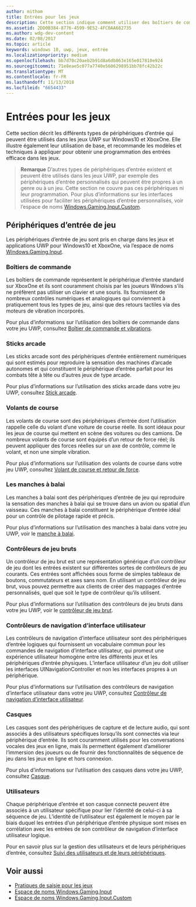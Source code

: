 ```yaml
---
author: mithom
title: Entrées pour les jeux
description: Cette section indique comment utiliser des boîtiers de commande et d’autres périphériques d’entrée pour les jeux de plateforme Windows universelle (UWP).
ms.assetid: 2DD0B384-8776-4599-9E52-4FC0AA682735
ms.author: wdg-dev-content
ms.date: 02/08/2017
ms.topic: article
keywords: windows 10, uwp, jeux, entrée
ms.localizationpriority: medium
ms.openlocfilehash: bb7d70c20aeb2b91d8a6db863e165e017810e924
ms.sourcegitcommit: 71e8eae5c077a7740e5606298951bb78fc42b22c
ms.translationtype: MT
ms.contentlocale: fr-FR
ms.lasthandoff: 11/13/2018
ms.locfileid: "6654433"
---
```

# <a name="input-for-games"></a>Entrées pour les jeux

Cette section décrit les différents types de périphériques d’entrée qui peuvent être utilisés dans les jeux UWP sur Windows10 et XboxOne. Elle illustre également leur utilisation de base, et recommande les modèles et techniques à appliquer pour obtenir une programmation des entrées efficace dans les jeux.

> **Remarque**    D’autres types de périphériques d’entrée existent et peuvent être utilisés dans les jeux UWP, par exemple des périphériques d’entrée personnalisés qui peuvent être propres à un genre ou à un jeu. Cette section ne couvre pas ces périphériques ni leur programmation. Pour plus d’informations sur les interfaces utilisées pour faciliter les périphériques d’entrée personnalisés, voir l’espace de noms [Windows.Gaming.Input.Custom](https://docs.microsoft.com/uwp/api/windows.gaming.input.custom).

## <a name="gaming-input-devices"></a>Périphériques d’entrée de jeu

Les périphériques d’entrée de jeu sont pris en charge dans les jeux et applications UWP pour Windows10 et XboxOne, via l’espace de noms [Windows.Gaming.Input](https://docs.microsoft.com/uwp/api/windows.gaming.input).

### <a name="gamepads"></a>Boîtiers de commande

Les boîtiers de commande représentent le périphérique d’entrée standard sur XboxOne et ils sont couramment choisis par les joueurs Windows s’ils ne préfèrent pas utiliser un clavier et une souris. Ils fournissent de nombreux contrôles numériques et analogiques qui conviennent à pratiquement tous les types de jeu, ainsi que des retours tactiles via des moteurs de vibration incorporés.

Pour plus d’informations sur l’utilisation des boîtiers de commande dans votre jeu UWP, consultez [Boîtier de commande et vibrations](gamepad-and-vibration.md).

### <a name="arcade-sticks"></a>Sticks arcade

Les sticks arcade sont des périphériques d’entrée entièrement numériques qui sont estimés pour reproduire la sensation des machines d’arcade autonomes et qui constituent le périphérique d’entrée parfait pour les combats tête à tête ou d’autres jeux de type arcade.

Pour plus d’informations sur l’utilisation des sticks arcade dans votre jeu UWP, consultez [Stick arcade](arcade-stick.md).

### <a name="racing-wheels"></a>Volants de course

Les volants de course sont des périphériques d’entrée dont l’utilisation rappelle celle du volant d’une voiture de course réelle. Ils sont idéaux pour les jeux de course qui mettent en scène des voitures ou des camions. De nombreux volants de course sont équipés d’un retour de force réel; ils peuvent appliquer des forces réelles sur un axe de contrôle, comme le volant, et non une simple vibration.

Pour plus d’informations sur l’utilisation des volants de course dans votre jeu UWP, consultez [Volant de course et retour de force](racing-wheel-and-force-feedback.md).

### <a name="flight-sticks"></a>Les manches à balai

Les manches à balai sont des périphériques d’entrée de jeu qui reproduire la sensation des manches à balai qui se trouve dans un avion ou spatial d’un vaisseau. Ces manches à balai constituent le périphérique d’entrée idéal pour un contrôle de pilotage rapide et précis.

Pour plus d’informations sur l’utilisation des manches à balai dans votre jeu UWP, voir le [manche à balai](flight-stick.md).

### <a name="raw-game-controllers"></a>Contrôleurs de jeu bruts

Un contrôleur de jeu brut est une représentation générique d’un contrôleur de jeu dont les entrées existent sur différentes sortes de contrôleurs de jeu courants. Ces entrées sont affichées sous forme de simples tableaux de boutons, commutateurs et axes sans nom. En utilisant un contrôleur de jeu brut, vous pouvez permettre aux clients de créer des mappages d’entrée personnalisés, quel que soit le type de contrôleur qu’ils utilisent.

Pour plus d’informations sur l’utilisation des contrôleurs de jeu bruts dans votre jeu UWP, voir le [contrôleur de jeu brut](raw-game-controller.md).

### <a name="ui-navigation-controllers"></a>Contrôleurs de navigation d’interface utilisateur

Les contrôleurs de navigation d’interface utilisateur sont des périphériques d’entrée logiques qui fournissent un vocabulaire commun pour les commandes de navigation d’interface utilisateur, qui promeut une expérience utilisateur homogène entre les différents jeux et les périphériques d’entrée physiques. L’interface utilisateur d’un jeu doit utiliser les interfaces UINavigationController et non les interfaces propres à un périphérique.

Pour plus d’informations sur l’utilisation des contrôleurs de navigation d’interface utilisateur dans votre jeu UWP, consultez [Contrôleur de navigation d’interface utilisateur](ui-navigation-controller.md).

### <a name="headsets"></a>Casques

Les casques sont des périphériques de capture et de lecture audio, qui sont associés à des utilisateurs spécifiques lorsqu’ils sont connectés via leur périphérique d’entrée. Ils sont couramment utilisés pour les conversations vocales des jeux en ligne, mais ils permettent également d’améliorer l’immersion des joueurs ou de fournir des fonctionnalités de séquence de jeu dans les jeux en ligne et hors connexion.

Pour plus d’informations sur l’utilisation des casques dans votre jeu UWP, consultez [Casque](headset.md).

### <a name="users"></a>Utilisateurs

Chaque périphérique d’entrée et son casque connecté peuvent être associés à un utilisateur spécifique pour lier l’identité de celui-ci à sa séquence de jeu. L’identité de l’utilisateur est également le moyen par le biais duquel les entrées d’un périphérique d’entrée physique sont mises en corrélation avec les entrées de son contrôleur de navigation d’interface utilisateur logique.

Pour en savoir plus sur la gestion des utilisateurs et de leurs périphériques d’entrée, consultez [Suivi des utilisateurs et de leurs périphériques](input-practices-for-games.md#tracking-users-and-their-devices).

## <a name="see-also"></a>Voir aussi

* [Pratiques de saisie pour les jeux](input-practices-for-games.md)
* [Espace de noms Windows.Gaming.Input](https://docs.microsoft.com/uwp/api/windows.gaming.input)
* [Espace de noms Windows.Gaming.Input.Custom](https://docs.microsoft.com/uwp/api/windows.gaming.input.custom)